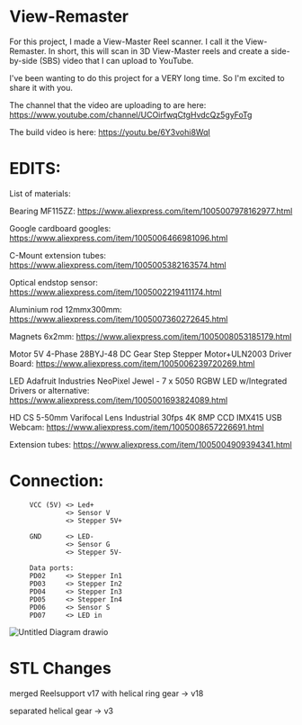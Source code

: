 # View-Remaster
For this project, I made a View-Master Reel scanner. 
I call it the View-Remaster. In short, this will scan in 3D View-Master reels and create a side-by-side (SBS) video that I can upload to YouTube.

I've been wanting to do this project for a VERY long time. So I'm excited to share it with you.

The channel that the video are uploading to are here:
https://www.youtube.com/channel/UCOirfwqCtgHvdcQz5gyFoTg

The build video is here:
https://youtu.be/6Y3vohi8WqI


# EDITS:

List of materials:

Bearing MF115ZZ:
https://www.aliexpress.com/item/1005007978162977.html

Google cardboard googles:
https://www.aliexpress.com/item/1005006466981096.html

C-Mount extension tubes:
https://www.aliexpress.com/item/1005005382163574.html

Optical endstop sensor:
https://www.aliexpress.com/item/1005002219411174.html

Aluminium rod 12mmx300mm:
https://www.aliexpress.com/item/1005007360272645.html

Magnets 6x2mm:
https://www.aliexpress.com/item/1005008053185179.html

Motor 5V 4-Phase 28BYJ-48 DC Gear Step Stepper Motor+ULN2003 Driver Board:
https://www.aliexpress.com/item/1005006239720269.html

LED Adafruit Industries NeoPixel Jewel - 7 x 5050 RGBW LED w/Integrated Drivers
or alternative:
https://www.aliexpress.com/item/1005001693824089.html

HD CS 5-50mm Varifocal Lens Industrial 30fps 4K 8MP CCD IMX415 USB Webcam:
https://www.aliexpress.com/item/1005008657226691.html

Extension tubes:
https://www.aliexpress.com/item/1005004909394341.html

# Connection:

         VCC (5V) <> Led+
                  <> Sensor V
                  <> Stepper 5V+
                  
         GND      <> LED-
                  <> Sensor G
                  <> Stepper 5V-
         
         Data ports:
         PD02     <> Stepper In1 
         PD03     <> Stepper In2
         PD04     <> Stepper In3
         PD05     <> Stepper In4
         PD06     <> Sensor S
         PD07     <> LED in


![Untitled Diagram drawio](https://github.com/user-attachments/assets/3c37552f-7285-439a-ae26-c830aa69db42)




# STL Changes

merged Reelsupport v17 with helical ring gear -> v18

separated helical gear -> v3


